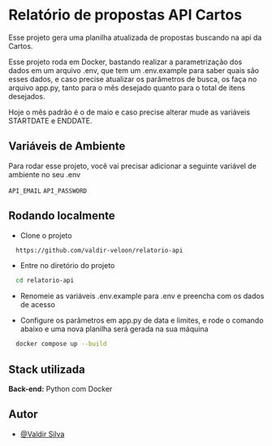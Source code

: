 
# Relatório de propostas API Cartos

Esse projeto gera uma planilha atualizada de propostas buscando na api da Cartos.

Esse projeto roda em Docker, bastando realizar a parametrização dos dados em um arquivo .env,
que tem um .env.example para saber quais são esses dados, e caso precise atualizar os parâmetros de busca, 
os faça no arquivo app.py, tanto para o mês desejado quanto para o total de itens desejados.

Hoje o mês padrão é o de maio e caso precise alterar mude as variáveis STARTDATE e ENDDATE.

## Variáveis de Ambiente

Para rodar esse projeto, você vai precisar adicionar a seguinte variável de ambiente no seu .env

  `API_EMAIL`
  `API_PASSWORD`


## Rodando localmente

- Clone o projeto

```bash
  https://github.com/valdir-veloon/relatorio-api
```

- Entre no diretório do projeto

```bash
  cd relatorio-api
```

- Renomeie as variáveis .env.example para .env e preencha com os dados de acesso

- Configure os parâmetros em app.py de data e limites, e rode o comando abaixo e uma nova planilha será gerada na sua máquina

```bash
  docker compose up --build
```

## Stack utilizada

**Back-end:** Python com Docker


## Autor

- [@Valdir Silva](https://github.com/valdir-veloon)
